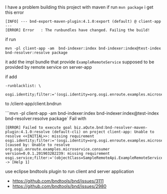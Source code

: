 
I have a problem building this project with maven
if run `mvn package`
i get this error

```
[INFO] --- bnd-export-maven-plugin:4.1.0:export (default) @ client-app ---
[ERROR] Error   : The runbundles have changed. Failing the build!
```
if run 
``` 
mvn -pl client-app -am  bnd-indexer:index bnd-indexer:index@test-index bnd-resolver:resolve package
```
it add the impl bundle that provide `ExampleRemoteService` supposed to be provided by remote service on server-app

if add 
```
-runblacklist: \
	osgi.identity;filter:='(osgi.identity=org.osgi.enroute.examples.microservice.impl)'
```
to /client-app/client.bndrun

```mvn -pl client-app -am  bnd-indexer:index bnd-indexer:index@test-index bnd-resolver:resolve package`
Fail with
```
[ERROR] Failed to execute goal biz.aQute.bnd:bnd-resolver-maven-plugin:4.1.0:resolve (default-cli) on project client-app: Unable to resolve <<INITIAL>>: missing requirement osgi.identity;filter:='(osgi.identity=org.osgi.enroute.examples.microservice.consumer)' [caused by: Unable to resolve org.osgi.enroute.examples.microservice.consumer version=0.0.1.201903282239: missing requirement osgi.service;filter:='(objectClass=SampleRemoteApi.ExampleRemoteService)';effective:='active'] -> [Help 1]
```

use eclipse bndtools plugin to run client and server application 

* https://github.com/bndtools/bnd/issues/3111
* https://github.com/bndtools/bnd/issues/2980
